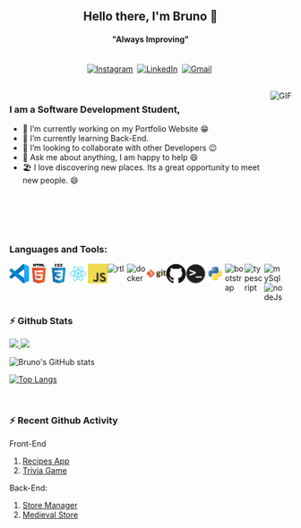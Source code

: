 <p>
  <h2 align="center"><b>Hello there, I'm Bruno 👋</b></h2>
</p>

<p>
  <h4 align="center"><b>"Always Improving"</b></h4>
</p>

<p align="center">
<br>
<a href="https://www.instagram.com/brunombastos/"><img src="https://img.shields.io/badge/instagram-%23E4405F.svg?&style=for-the-badge&logo=instagram&logoColor=white" alt="Instagram" /></a>&nbsp;
<a href="https://www.linkedin.com/in/bruno-monteiro-bastos/"><img src="https://img.shields.io/badge/linkedin-%230077B5.svg?&style=for-the-badge&logo=linkedin&logoColor=white" alt="LinkedIn" /></a>&nbsp;
<a href="mailto:brunomourabastos@gmail.com?subject=Hello%20Bruno"><img src="https://img.shields.io/badge/gmail-%23D14836.svg?&style=for-the-badge&logo=gmail&logoColor=white" alt="Gmail"/></a>&nbsp;
<!--<a href="https://kkvanonymous.github.io/"><img alt="Website" src="https://img.shields.io/website?style=for-the-badge&up_message=portfolio&url=https%3A%2F%2Fkkvanonymous.github.io%2F"></a>-->
</p>

<br>

<img align="right" height="270px" alt="GIF" src="https://i.pinimg.com/originals/e4/26/70/e426702edf874b181aced1e2fa5c6cde.gif" />

### I am a Software Development Student, 
- 🔭 I’m currently working on my Portfolio Website :grin:
- 🌱 I’m currently learning Back-End.
- 👯 I’m looking to collaborate with other Developers :wink:
- 💬 Ask me about anything, I am happy to help :smile:
- 🏖️ I love discovering new places. Its a great opportunity to meet new people. :smile:

<br>
<br>
<br>

<br>

### Languages and Tools: 

<img align="left" alt="Visual Studio Code" width="35px" src="https://raw.githubusercontent.com/github/explore/80688e429a7d4ef2fca1e82350fe8e3517d3494d/topics/visual-studio-code/visual-studio-code.png" />
<img align="left" alt="HTML5" width="35px" src="https://raw.githubusercontent.com/github/explore/80688e429a7d4ef2fca1e82350fe8e3517d3494d/topics/html/html.png" />
<img align="left" alt="CSS3" width="35px" src="https://raw.githubusercontent.com/github/explore/80688e429a7d4ef2fca1e82350fe8e3517d3494d/topics/css/css.png" />
<img align="left" alt="React" width="35px" src="https://raw.githubusercontent.com/github/explore/80688e429a7d4ef2fca1e82350fe8e3517d3494d/topics/react/react.png" />
<img align="left" alt="JavaScript" width="35px" src="https://raw.githubusercontent.com/github/explore/80688e429a7d4ef2fca1e82350fe8e3517d3494d/topics/javascript/javascript.png" />
<img align="left" alt="rtl" width="35px" src="https://testing-library.com/img/octopus-128x128.png" />
<img align="left" alt="docker" width="35px" src="https://cdn-icons-png.flaticon.com/512/919/919853.png" />
<img align="left" alt="Git" width="35px" src="https://raw.githubusercontent.com/github/explore/80688e429a7d4ef2fca1e82350fe8e3517d3494d/topics/git/git.png" />
<img align="left" alt="GitHub" width="35px" src="https://raw.githubusercontent.com/github/explore/78df643247d429f6cc873026c0622819ad797942/topics/github/github.png" />
<img align="left" alt="terminal" width="35px" src="https://raw.githubusercontent.com/github/explore/80688e429a7d4ef2fca1e82350fe8e3517d3494d/topics/terminal/terminal.png" />
<img align="left" alt="python" width="35px" src="https://raw.githubusercontent.com/github/explore/80688e429a7d4ef2fca1e82350fe8e3517d3494d/topics/python/python.png" />
<img align="left" alt="bootstrap" width="35px" src="https://camo.githubusercontent.com/bec2c92468d081617cb3145a8f3d8103e268bca400f6169c3a68dc66e05c971e/68747470733a2f2f76352e676574626f6f7473747261702e636f6d2f646f63732f352e302f6173736574732f6272616e642f626f6f7473747261702d6c6f676f2d736861646f772e706e67" />
<img align="left" alt="typescript" width="35px" src="https://cdn.icon-icons.com/icons2/2415/PNG/512/typescript_original_logo_icon_146317.png" />
<img align="left" alt="mySql" width="35px" src="https://cdn.icon-icons.com/icons2/2415/PNG/512/mysql_original_wordmark_logo_icon_146417.png" />
<img align="left" alt="nodeJs" width="35px" src="https://nodejs.org/static/images/logos/nodejs-new-pantone-black.svg" />


<br>
<br>
<br>
<br>


### :zap: Github Stats

<a href="https://github.com/brunomourabastos/github-readme-stats">
  <img width="50%" src="https://github-readme-stats.vercel.app/api?username=brunomourabastos&repo=github-readme-stats" />
</a>
<a href="https://github.com/brunomourabastos/convoychat">
  <img width="30%" src="https://github-readme-stats.vercel.app/api/top-langs/?username=brunomourabastos" />
</a>

![Bruno's GitHub stats](https://github-readme-stats.vercel.app/api?username=brunomourabastos&show_icons=true&theme=radical)

[![Top Langs](https://github-readme-stats.vercel.app/api/top-langs/?username=brunomourabastos&layout=compact)](https://github.com/brunomourabastos/github-readme-stats)

<br>

### :zap: Recent Github Activity
  
<!--START_SECTION:activity-->
Front-End
1. <a href="https://github.com/brunomourabastos/app-de-receitas">Recipes App</a>
2. <a href="https://github.com/brunomourabastos/trivia-game">Trivia Game</a>

Back-End:
1. <a href="https://github.com/brunomourabastos/store-manager">Store Manager</a>
2. <a href="https://github.com/brunomourabastos/medieval-store">Medieval Store</a>
<!--END_SECTION:activity-->

<br>

